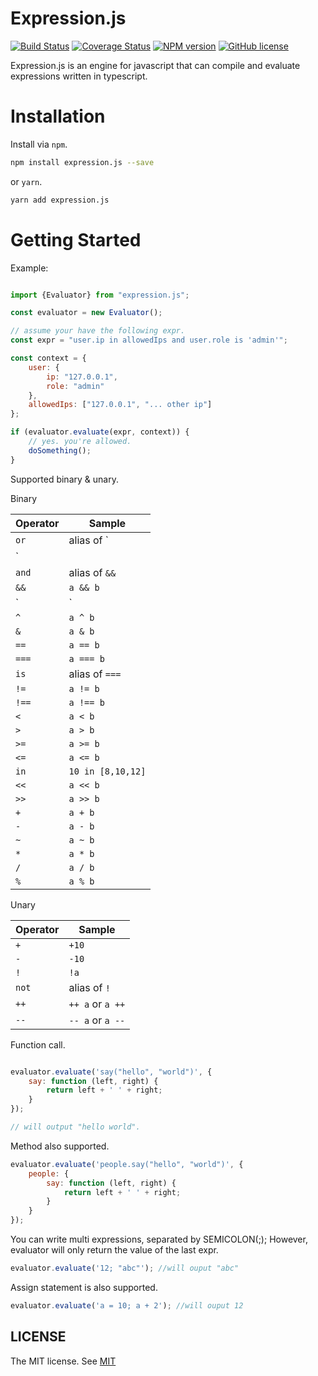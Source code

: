 # Expression.js

[![Build Status](https://github.com/slince/expression.js/workflows/ci/badge.svg?style=flat-square)](https://github.com/slince/expression.js/actions)
[![Coverage Status](https://img.shields.io/codecov/c/github/slince/expression.js/master?style=flat-square)](https://codecov.io/github/slince/expression.js)
[![NPM version](https://img.shields.io/npm/v/expression.js.svg?style=flat-square)](https://www.npmjs.com/package/expression.js)
[![GitHub license](https://img.shields.io/badge/license-MIT-blue.svg?style=flat-square)](https://github.com/slince/expression.js/blob/master/LICENSE)

Expression.js is an engine for javascript that can compile and evaluate expressions written in typescript.

# Installation

Install via `npm`.

```bash
npm install expression.js --save
```

or `yarn`.

```bash
yarn add expression.js
```

# Getting Started

Example:

```javascript

import {Evaluator} from "expression.js";

const evaluator = new Evaluator();

// assume your have the following expr.
const expr = "user.ip in allowedIps and user.role is 'admin'";

const context = {
    user: {
        ip: "127.0.0.1",
        role: "admin"
    },
    allowedIps: ["127.0.0.1", "... other ip"]
};

if (evaluator.evaluate(expr, context)) {
    // yes. you're allowed.
    doSomething();
}

```

Supported binary & unary.

Binary

|  Operator |  Sample  |  
| --- | --- |
| `or` | alias of `||`  |
| `||` | `a || b` |
| `and` | alias of `&&`  |
| `&&` | `a && b` |
| `|` | `a | b` |
| `^` | `a ^ b` |
| `&` | `a & b` |
| `==` | `a == b` |
| `===` | `a === b` |
| `is` | alias of `===` |
| `!=` | `a != b` |
| `!==` | `a !== b` |
| `<` | `a < b` |
| `>` | `a > b` |
| `>=` | `a >= b` |
| `<=` | `a <= b` |
| `in` | `10 in [8,10,12]` |
| `<<` | `a << b` |
| `>>` | `a >> b` |
| `+` | `a + b` |
| `-` | `a - b` |
| `~` | `a ~ b` |
| `*` | `a * b` |
| `/` | `a / b` |
| `%` | `a % b` |

Unary

| Operator | Sample|
| --- | --- |
| `+` |  `+10` |
| `-` | `-10` |
| `!` | `!a` |
| `not` | alias of `!` |
| `++` | `++ a` or `a ++`|
| `--` | `-- a` or `a --`|

Function call.

```javascript

evaluator.evaluate('say("hello", "world")', {
    say: function (left, right) {
        return left + ' ' + right;
    }
});

// will output "hello world".
```
Method also supported.

```javascript
evaluator.evaluate('people.say("hello", "world")', {
    people: {
        say: function (left, right) {
            return left + ' ' + right;
        }
    }
});
```

You can write multi expressions, separated by SEMICOLON(;); However, evaluator will only return the value of the last expr.


```javascript
evaluator.evaluate('12; "abc"'); //will ouput "abc"
```

Assign statement is also supported.

```javascript
evaluator.evaluate('a = 10; a + 2'); //will ouput 12
```

## LICENSE

The MIT license. See [MIT](https://opensource.org/licenses/MIT)

